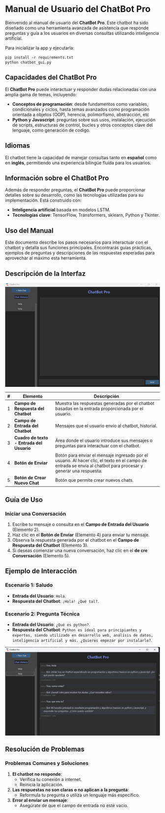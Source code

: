 # Manual de Usuario del **ChatBot Pro**

Bienvenido al manual de usuario del **ChatBot Pro**. Este chatbot ha sido diseñado como una herramienta avanzada de asistencia que responde preguntas y guía a los usuarios en diversas consultas utilizando inteligencia artificial.

Para inicializar la app y ejecutarla:

```
pip install -r requirements.txt
python chatbot_gui.py
```

## Capacidades del ChatBot Pro

El **ChatBot Pro** puede interactuar y responder dudas relacionadas con una amplia gama de temas, incluyendo:

- **Conceptos de programación**: desde fundamentos como variables, condicionales y ciclos, hasta temas avanzados como programación orientada a objetos (OOP), herencia, polimorfismo, abstracción, etc
- **Python y Javascript**: preguntas sobre sus usos, instalación, ejecución de scripts, estructuras de control, bucles y otros conceptos clave del lenguaje, como generación de codigo.

## Idiomas

El chatbot tiene la capacidad de manejar consultas tanto en **español** como en **inglés**, permitiendo una experiencia bilingüe fluida para los usuarios.

## Información sobre el ChatBot Pro

Además de responder preguntas, el **ChatBot Pro** puede proporcionar detalles sobre su desarrollo, como las tecnologías utilizadas para su implementación. Está construido con:

- **Inteligencia artificial** basada en modelos LSTM.
- **Tecnologías clave**: TensorFlow, Transformers, sklearn,  Python y Tkinter.

## Uso del Manual

Este documento describe los pasos necesarios para interactuar con el chatbot y detalla sus funciones principales. Encontrarás guías prácticas, ejemplos de preguntas y descripciones de las respuestas esperadas para aprovechar al máximo esta herramienta.

## **Descripción de la Interfaz**

![1735884860192](images/MANUAL/1735884860192.png)


| **#** | **Elemento**                              | **Descripción**                                                                                                                                                   |
| ----- | ----------------------------------------- | ------------------------------------------------------------------------------------------------------------------------------------------------------------------ |
| 1     | **Campo de Respuesta del Chatbot**        | Muestra las respuestas generadas por el chatbot basadas en la entrada proporcionada por el usuario.                                                                |
| 2     | **Campo de Entrada del Chatbot**          | Mensajes que el usuario envío al chatbot, historial.                                                                                                              |
| 3     | **Cuadro de texto - Entrada del Usuario** | Área donde el usuario introduce sus mensajes o preguntas para interactuar con el chatbot.                                                                         |
| 4     | **Botón de Enviar**                      | Botón para enviar el mensaje ingresado por el usuario. Al hacer clic, el texto en el campo de entrada se envía al chatbot para procesar y generar una respuesta. |
| 5     | **Botón de Crear Nuevo Chat**            | Botón que permite crear nuevos chats.                                                                                                                             |

## **Guía de Uso**

### **Iniciar una Conversación**

1. Escribe tu mensaje o consulta en el **Campo de Entrada del Usuario** (Elemento 2).
2. Haz clic en el **Botón de Enviar** (Elemento 4) para enviar tu mensaje.
3. Observa la respuesta generada por el chatbot en el **Campo de Respuesta del Chatbot** (Elemento 3).
4. Si deseas comenzar una nueva conversación, haz clic en el **de cre Conversación** (Elemento 5).

## **Ejemplo de Interacción**

### Escenario 1: Saludo

- **Entrada del Usuario**: `Hola`.
- **Respuesta del Chatbot**: `¡Hola! ¿Qué tal?`.

### Escenario 2: Pregunta Técnica

- **Entrada del Usuario**: `¿Qué es python?`.
- **Respuesta del Chatbot**: `Python es ideal para principiantes y expertos, siendo utilizado en desarrollo web, análisis de datos, inteligencia artificial y más. ¿Quieres empezar por instalarlo?`.

![1735885336935](images/MANUAL/1735885336935.png)

## **Resolución de Problemas**

### **Problemas Comunes y Soluciones**

1. **El chatbot no responde**:
   - Verifica tu conexión a internet.
   - Reinicia la aplicación.
2. **Las respuestas no son claras o no aplican a la pregunta**:
   - Reformula tu pregunta o utiliza un lenguaje más específico.
3. **Error al enviar un mensaje**:
   - Asegúrate de que el campo de entrada no esté vacío.
